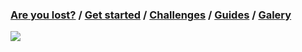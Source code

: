 ### [Are you lost?](faq.md) / [Get started](get-started.md) / [Challenges](challenges.md) / [Guides](guides.md) / [Galery](gallery.md)

![](http://assets.ign.com/thumbs/userUploaded/2014/9/21/minecraft-1411227121030.jpg)